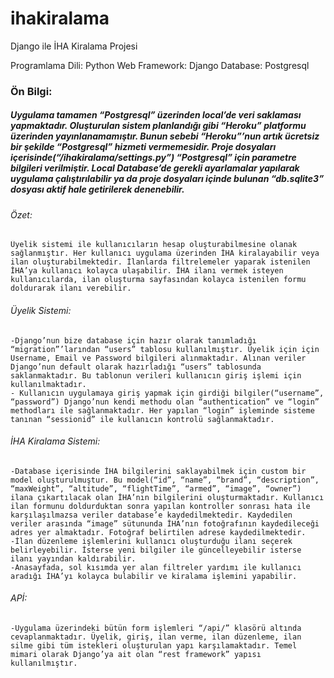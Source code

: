 # ihakiralama
Django ile İHA Kiralama Projesi

Programlama Dili: Python
Web Framework: Django
Database: Postgresql

### Ön Bilgi: 
##### Uygulama tamamen “Postgresql” üzerinden local’de veri saklaması yapmaktadır. Oluşturulan sistem planlandığı gibi “Heroku” platformu üzerinden yayınlanamamıştır. Bunun sebebi “Heroku”’nun artık ücretsiz bir şekilde “Postgresql” hizmeti vermemesidir. Proje dosyaları içerisinde(“/ihakiralama/settings.py”) “Postgresql” için parametre bilgileri verilmiştir. Local Database’de gerekli ayarlamalar yapılarak uygulama çalıştırılabilir ya da proje dosyaları içinde bulunan “db.sqlite3” dosyası aktif hale getirilerek denenebilir. 

###### Özet: 
	Üyelik sistemi ile kullanıcıların hesap oluşturabilmesine olanak sağlanmıştır. Her kullanıcı uygulama üzerinden İHA kiralayabilir veya ilan oluşturabilmektedir. İlanlarda filtrelemeler yaparak istenilen İHA’ya kullanıcı kolayca ulaşabilir. İHA ilanı vermek isteyen kullanıcılarda, ilan oluşturma sayfasından kolayca istenilen formu doldurarak ilanı verebilir.

###### Üyelik Sistemi:
	-Django’nun bize database için hazır olarak tanımladığı “migration”’larından “users” tablosu kullanılmıştır. Üyelik için için Username, Email ve Password bilgileri alınmaktadır. Alınan veriler Django’nun default olarak hazırladığı “users” tablosunda saklanmaktadır. Bu tablonun verileri kullanıcın giriş işlemi için kullanılmaktadır.
	- Kullanıcın uygulamaya giriş yapmak için girdiği bilgiler(“username”, “password”) Django’nun kendi methodu olan “authentication” ve “login” methodları ile sağlanmaktadır. Her yapılan “login” işleminde sisteme tanınan “sessionid” ile kullanıcın kontrolü sağlanmaktadır.

###### İHA Kiralama Sistemi:
	-Database içerisinde İHA bilgilerini saklayabilmek için custom bir model oluşturulmuştur. Bu model(“id”, “name”, “brand”, “description”, “maxWeight”, “altitude”, “flightTime”, “armed”, “image”, “owner”) ilana çıkartılacak olan İHA’nın bilgilerini oluşturmaktadır. Kullanıcı ilan formunu doldurduktan sonra yapılan kontroller sonrası hata ile karşılaşılmazsa veriler database’e kaydedilmektedir. Kaydedilen veriler arasında “image” sütununda İHA’nın fotoğrafının kaydedileceği adres yer almaktadır. Fotoğraf belirtilen adrese kaydedilmektedir.
	-İlan düzenleme işlemlerini kullanıcı oluşturduğu ilanı seçerek belirleyebilir. İsterse yeni bilgiler ile güncelleyebilir isterse ilanı yayından kaldırabilir.
	-Anasayfada, sol kısımda yer alan filtreler yardımı ile kullanıcı aradığı İHA’yı kolayca bulabilir ve kiralama işlemini yapabilir.
###### APİ:
	-Uygulama üzerindeki bütün form işlemleri “/api/” klasörü altında cevaplanmaktadır. Üyelik, giriş, ilan verme, ilan düzenleme, ilan silme gibi tüm istekleri oluşturulan yapı karşılamaktadır. Temel mimari olarak Django’ya ait olan “rest framework” yapısı kullanılmıştır. 